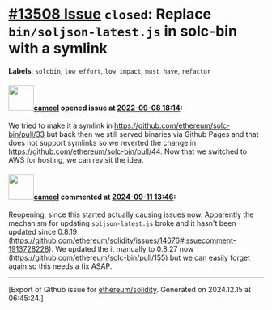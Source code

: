 # [\#13508 Issue](https://github.com/ethereum/solidity/issues/13508) `closed`: Replace `bin/soljson-latest.js` in solc-bin with a symlink
**Labels**: `solcbin`, `low effort`, `low impact`, `must have`, `refactor`


#### <img src="https://avatars.githubusercontent.com/u/137030?v=4" width="50">[cameel](https://github.com/cameel) opened issue at [2022-09-08 18:14](https://github.com/ethereum/solidity/issues/13508):

We tried to make it a symlink in https://github.com/ethereum/solc-bin/pull/33 but back then we still served binaries via Github Pages and that does not support symlinks so we reverted the change in https://github.com/ethereum/solc-bin/pull/44. Now that we switched to AWS for hosting, we can revisit the idea.

#### <img src="https://avatars.githubusercontent.com/u/137030?v=4" width="50">[cameel](https://github.com/cameel) commented at [2024-09-11 13:46](https://github.com/ethereum/solidity/issues/13508#issuecomment-2343724573):

Reopening, since this started actually causing issues now. Apparently the mechanism for updating `soljson-latest.js` broke and it hasn't been updated since 0.8.19 (https://github.com/ethereum/solidity/issues/14676#issuecomment-1913728228). We updated the it manually to 0.8.27 now (https://github.com/ethereum/solc-bin/pull/155) but we can easily forget again so this needs a fix ASAP.


-------------------------------------------------------------------------------



[Export of Github issue for [ethereum/solidity](https://github.com/ethereum/solidity). Generated on 2024.12.15 at 06:45:24.]
